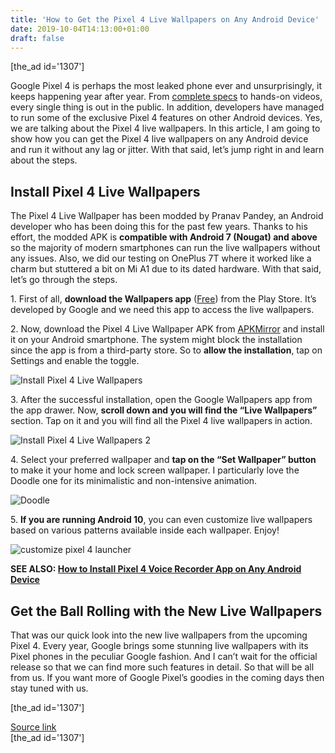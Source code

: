 ```yaml
---
title: 'How to Get the Pixel 4 Live Wallpapers on Any Android Device'
date: 2019-10-04T14:13:00+01:00
draft: false
---
```


\[the\_ad id='1307'\]  
  

  

Google Pixel 4 is perhaps the most leaked phone ever and unsurprisingly, it keeps happening year after year. From [complete specs](https://beebom.com/pixel-4-4xl-specs/) to hands-on videos, every single thing is out in the public. In addition, developers have managed to run some of the exclusive Pixel 4 features on other Android devices. Yes, we are talking about the Pixel 4 live wallpapers. In this article, I am going to show how you can get the Pixel 4 live wallpapers on any Android device and run it without any lag or jitter. With that said, let’s jump right in and learn about the steps.  

Install Pixel 4 Live Wallpapers
-------------------------------

  

The Pixel 4 Live Wallpaper has been modded by Pranav Pandey, an Android developer who has been doing this for the past few years. Thanks to his effort, the modded APK is **compatible with Android 7 (Nougat) and above** so the majority of modern smartphones can run the live wallpapers without any issues. Also, we did our testing on OnePlus 7T where it worked like a charm but stuttered a bit on Mi A1 due to its dated hardware. With that said, let’s go through the steps.  

1\. First of all, **download the Wallpapers app** ([Free](https://play.google.com/store/apps/details?id=com.google.android.apps.wallpaper&hl=en_IN)) from the Play Store. It’s developed by Google and we need this app to access the live wallpapers.  

2\. Now, download the Pixel 4 Live Wallpaper APK from [APKMirror](https://www.apkmirror.com/apk/pranav-pandey/port-app-7-0-google-pixel-4-xl-pixel-wallpapers-19/pixel-wallpapers-19-2-10-pp-7-0-arm64-release/pixel-wallpapers-19-10-pp-7-0-arm64-android-apk-download/) and install it on your Android smartphone. The system might block the installation since the app is from a third-party store. So to **allow the installation**, tap on Settings and enable the toggle.  

![Install Pixel 4 Live Wallpapers](https://beebom.com/wp-content/uploads/2019/10/Install-Pixel-4-Live-Wallpapers.jpg)

3\. After the successful installation, open the Google Wallpapers app from the app drawer. Now, **scroll down and you will find the “Live Wallpapers”** section. Tap on it and you will find all the Pixel 4 live wallpapers in action.  

![Install Pixel 4 Live Wallpapers 2](https://beebom.com/wp-content/uploads/2019/10/Install-Pixel-4-Live-Wallpapers-2.jpg)

4\. Select your preferred wallpaper and **tap on the “Set Wallpaper” button** to make it your home and lock screen wallpaper. I particularly love the Doodle one for its minimalistic and non-intensive animation.  

![Doodle](https://beebom.com/wp-content/uploads/2019/10/Doodle.jpg)

  
  

  

5\. **If you are running Android 10**, you can even customize live wallpapers based on various patterns available inside each wallpaper. Enjoy!  

![customize pixel 4 launcher](https://beebom.com/wp-content/uploads/2019/10/customize-pixel-4-launcher.jpg)

**SEE ALSO: [How to Install Pixel 4 Voice Recorder App on Any Android Device](https://beebom.com/how-install-pixel-4-voice-recorder-app-any-android-device/)**  

Get the Ball Rolling with the New Live Wallpapers
-------------------------------------------------

  

That was our quick look into the new live wallpapers from the upcoming Pixel 4. Every year, Google brings some stunning live wallpapers with its Pixel phones in the peculiar Google fashion. And I can’t wait for the official release so that we can find more such features in detail. So that will be all from us. If you want more of Google Pixel’s goodies in the coming days then stay tuned with us.  

  
\[the\_ad id='1307'\]  
  
[Source link](https://beebom.com/get-the-pixel-4-live-wallpapers-any-android-device/)  
\[the\_ad id='1307'\]